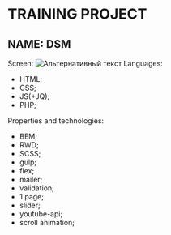 # TRAINING PROJECT
## NAME: DSM
Screen:
![Альтернативный текст](/source/background.jpg)
Languages: 
* HTML;
* CSS;
* JS(+JQ);
* PHP;

Properties and technologies: 
* BEM;
* RWD;
* SCSS;
* gulp;
* flex;
* mailer;
* validation;
* 1 page;
* slider;
* youtube-api;
* scroll animation;
